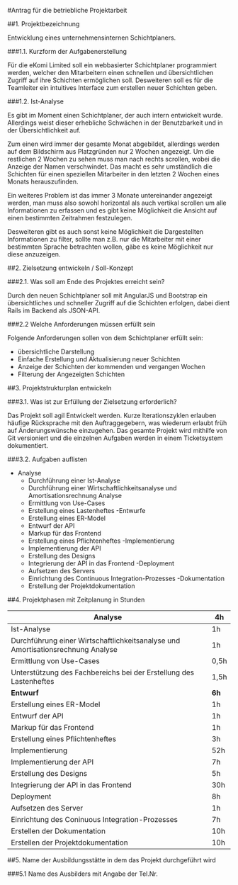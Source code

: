 #Antrag für die betriebliche Projektarbeit

##1. Projektbezeichnung

Entwicklung eines unternehmensinternen Schichtplaners.

###1.1. Kurzform der Aufgabenerstellung

Für die eKomi Limited soll ein webbasierter Schichtplaner programmiert werden, 
welcher den Mitarbeitern einen schnellen und übersichtlichen Zugriff
auf ihre Schichten ermöglichen soll. Desweiteren soll es für die Teamleiter ein
intuitives Interface zum erstellen neuer Schichten geben.

###1.2. Ist-Analyse

Es gibt im Moment einen Schichtplaner, der auch intern entwickelt wurde.
Allerdings weist dieser erhebliche Schwächen in der Benutzbarkeit und in der 
Übersichtlichkeit auf. 

Zum einen wird immer der gesamte Monat abgebildet, allerdings werden auf dem 
Bildschirm aus Platzgründen nur 2 Wochen angezeigt. Um die restlichen 2 Wochen zu 
sehen muss man nach rechts scrollen, wobei die Anzeige der Namen verschwindet.
Das macht es sehr umständlich die Schichten für einen speziellen Mitarbeiter in 
den letzten 2 Wochen eines Monats herauszufinden.

Ein weiteres Problem ist das immer 3 Monate untereinander angezeigt werden, man 
muss also sowohl horizontal als auch vertikal scrollen um alle Informationen 
zu erfassen und es gibt keine Möglichkeit die Ansicht auf einen bestimmten 
Zeitrahmen festzulegen.

Desweiteren gibt es auch sonst keine Möglichkeit die Dargestellten Informationen
zu filter, sollte man z.B. nur die Mitarbeiter mit einer bestimmten Sprache betrachten
wollen, gäbe es keine Möglichkeit nur diese anzuzeigen.

##2. Zielsetzung entwickeln / Soll-Konzept

###2.1. Was soll am Ende des Projektes erreicht sein?

Durch den neuen Schichtplaner soll mit AngularJS und Bootstrap ein übersichtliches und 
schneller Zugriff auf die Schichten erfolgen, dabei dient Rails im Backend als JSON-API.

###2.2 Welche Anforderungen müssen erfüllt sein

Folgende Anforderungen sollen von dem Schichtplaner erfüllt sein:

- übersichtliche Darstellung
- Einfache Erstellung und Aktualisierung neuer Schichten
- Anzeige der Schichten der kommenden und vergangen Wochen
- Filterung der Angezeigten Schichten

##3. Projektstrukturplan entwickeln

###3.1. Was ist zur Erfüllung der Zielsetzung erforderlich?

Das Projekt soll agil Entwickelt werden. Kurze Iterationszyklen erlauben häufige Rücksprache mit den Auftraggegebern, was wiederum erlaubt früh auf Änderungswünsche einzugehen. Das gesamte Projekt wird mithilfe von Git versioniert und die einzelnen Aufgaben werden in einem Ticketsystem dokumentiert.

###3.2. Aufgaben auflisten

- Analyse
  - Durchführung einer Ist-Analyse
  - Durchführung einer Wirtschaftlichkeitsanalyse und Amortisationsrechnung Analyse
  - Ermittlung von Use-Cases
  - Erstellung eines Lastenheftes
-Entwurfe
  - Erstellung eines ER-Model
  - Entwurf der API
  - Markup für das Frontend
  - Erstellung eines Pflichtenheftes
-Implementierung
  - Implementierung der API
  - Erstellung des Designs
  - Integrierung der API in das Frontend
-Deployment
  - Aufsetzen des Servers
  - Einrichtung des Continuous Integration-Prozesses
-Dokumentation
  - Erstellung der Projektdokumentation

##4. Projektphasen mit Zeitplanung in Stunden

Analyse | 4h
--------|---------
Ist-Analyse | 1h
Durchführung einer Wirtschaftlichkeitsanalyse und Amortisationsrechnung Analyse | 1h
Ermittlung von Use-Cases | 0,5h
Unterstützung des Fachbereichs bei der Erstellung des Lastenheftes | 1,5h
**Entwurf** | **6h**
Erstellung eines ER-Model | 1h
Entwurf der API | 1h
Markup für das Frontend | 1h
Erstellung eines Pflichtenheftes | 3h
Implementierung | 52h
Implementierung der API | 7h
Erstellung des Designs | 5h
Integrierung der API in das Frontend | 30h
Deployment | 8h
Aufsetzen des Server | 1h
Einrichtung des Coninuous Integration-Prozesses | 7h
Erstellen der Dokumentation | 10h
Erstellen der Projektdokumentation | 10h


##5. Name der Ausbildungsstätte in dem das Projekt durchgeführt wird

###5.1 Name des Ausbilders mit Angabe der Tel.Nr.